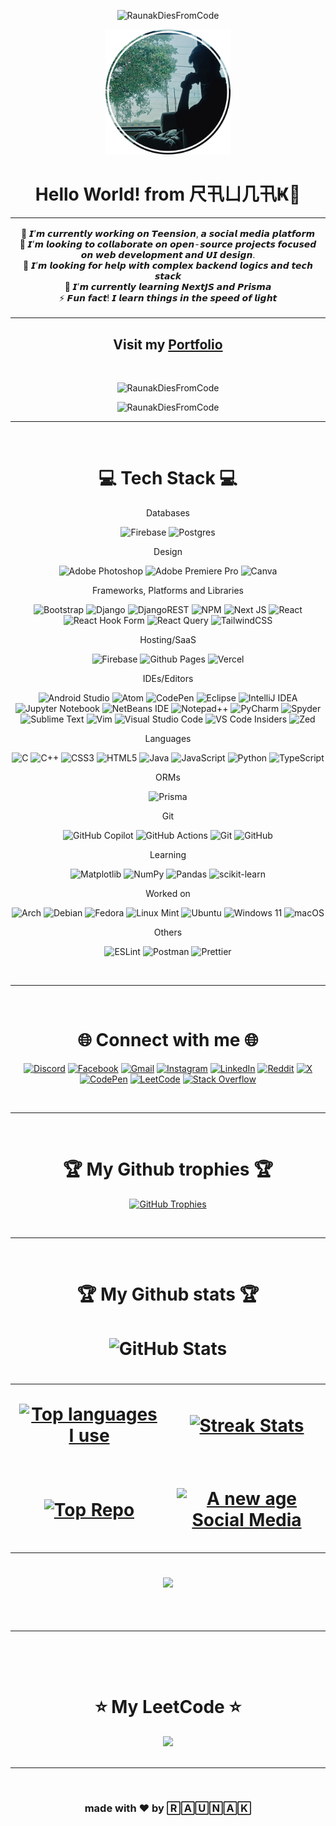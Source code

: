 <p align="center"> <img src="https://quotes-github-readme.vercel.app/api?type=horizontal&theme=nord" alt="RaunakDiesFromCode" /> </p>

<div align="center">
<img src="https://github.com/RaunakDiesFromCode/RaunakDiesFromCode/blob/3e44fbba976b35b0e8245a06b2bee81dc9edc703/image.png?raw=true" alt="pfp" width="200"></img>
  </div>
  
<h1 align="center">Hello World! from 尺卂ㄩ几卂Ҝ👋</h1>

<table align="center">
  <tr>
<td align="center">
  <p style="font:bold">
    🔭 𝙄’𝙢 𝙘𝙪𝙧𝙧𝙚𝙣𝙩𝙡𝙮 𝙬𝙤𝙧𝙠𝙞𝙣𝙜 𝙤𝙣 𝙏𝙚𝙚𝙣𝙨𝙞𝙤𝙣, 𝙖 𝙨𝙤𝙘𝙞𝙖𝙡 𝙢𝙚𝙙𝙞𝙖 𝙥𝙡𝙖𝙩𝙛𝙤𝙧𝙢<br/>👯 𝙄’𝙢 𝙡𝙤𝙤𝙠𝙞𝙣𝙜 𝙩𝙤 𝙘𝙤𝙡𝙡𝙖𝙗𝙤𝙧𝙖𝙩𝙚 𝙤𝙣 𝙤𝙥𝙚𝙣-𝙨𝙤𝙪𝙧𝙘𝙚 𝙥𝙧𝙤𝙟𝙚𝙘𝙩𝙨 𝙛𝙤𝙘𝙪𝙨𝙚𝙙 𝙤𝙣 𝙬𝙚𝙗 𝙙𝙚𝙫𝙚𝙡𝙤𝙥𝙢𝙚𝙣𝙩 𝙖𝙣𝙙 𝙐𝙄 𝙙𝙚𝙨𝙞𝙜𝙣.<br/>🤝 𝙄’𝙢 𝙡𝙤𝙤𝙠𝙞𝙣𝙜 𝙛𝙤𝙧 𝙝𝙚𝙡𝙥 𝙬𝙞𝙩𝙝 𝙘𝙤𝙢𝙥𝙡𝙚𝙭 𝙗𝙖𝙘𝙠𝙚𝙣𝙙 𝙡𝙤𝙜𝙞𝙘𝙨 𝙖𝙣𝙙 𝙩𝙚𝙘𝙝 𝙨𝙩𝙖𝙘𝙠<br/>🌱 𝙄’𝙢 𝙘𝙪𝙧𝙧𝙚𝙣𝙩𝙡𝙮 𝙡𝙚𝙖𝙧𝙣𝙞𝙣𝙜 𝙉𝙚𝙭𝙩𝙅𝙎 𝙖𝙣𝙙 𝙋𝙧𝙞𝙨𝙢𝙖<br/>⚡ 𝙁𝙪𝙣 𝙛𝙖𝙘𝙩! 𝙄 𝙡𝙚𝙖𝙧𝙣 𝙩𝙝𝙞𝙣𝙜𝙨 𝙞𝙣 𝙩𝙝𝙚 𝙨𝙥𝙚𝙚𝙙 𝙤𝙛 𝙡𝙞𝙜𝙝𝙩
    </p>
</td>
    </tr>
</table>

<h2 align="center">
  Visit my
  <a href="https://raunakdiesfromcode.github.io/portfolio/">
    Portfolio
  </a>
</h2>

<br/>
  <p align="center"> <img src="https://visitcount.itsvg.in/api?id=RaunakDiesFromCode&icon=6&color=0" alt="RaunakDiesFromCode" /> </p>
  <p align="center"> <img src="http://img.shields.io/badge/Code%20Time-1000+hrs-blue" alt="RaunakDiesFromCode" /> </p>


<hr/>
<br/>

<h1 align="center">💻 Tech Stack 💻</h1>

<div align="center">

<p>Databases</p>

![Firebase](https://img.shields.io/badge/firebase-a08021?style=for-the-badge&logo=firebase&logoColor=ffcd34)
![Postgres](https://img.shields.io/badge/postgres-%23316192.svg?style=for-the-badge&logo=postgresql&logoColor=white)

<p>Design</p>

![Adobe Photoshop](https://img.shields.io/badge/adobe%20photoshop-%2331A8FF.svg?style=for-the-badge&logo=adobe%20photoshop&logoColor=white)
![Adobe Premiere Pro](https://img.shields.io/badge/Adobe%20Premiere%20Pro-9999FF.svg?style=for-the-badge&logo=Adobe%20Premiere%20Pro&logoColor=white)
![Canva](https://img.shields.io/badge/Canva-%2300C4CC.svg?style=for-the-badge&logo=Canva&logoColor=white)

<p>Frameworks, Platforms and Libraries</p>

![Bootstrap](https://img.shields.io/badge/bootstrap-%238511FA.svg?style=for-the-badge&logo=bootstrap&logoColor=white)
![Django](https://img.shields.io/badge/django-%23092E20.svg?style=for-the-badge&logo=django&logoColor=white)
![DjangoREST](https://img.shields.io/badge/DJANGO-REST-ff1709?style=for-the-badge&logo=django&logoColor=white&color=ff1709&labelColor=gray)
![NPM](https://img.shields.io/badge/NPM-%23CB3837.svg?style=for-the-badge&logo=npm&logoColor=white)
![Next JS](https://img.shields.io/badge/Next-black?style=for-the-badge&logo=next.js&logoColor=white)
![React](https://img.shields.io/badge/react-%2320232a.svg?style=for-the-badge&logo=react&logoColor=%2361DAFB)
![React Hook Form](https://img.shields.io/badge/React%20Hook%20Form-%23EC5990.svg?style=for-the-badge&logo=reacthookform&logoColor=white)
![React Query](https://img.shields.io/badge/-React%20Query-FF4154?style=for-the-badge&logo=react%20query&logoColor=white)
![TailwindCSS](https://img.shields.io/badge/tailwindcss-%2338B2AC.svg?style=for-the-badge&logo=tailwind-css&logoColor=white)

<p>Hosting/SaaS</p>

![Firebase](https://img.shields.io/badge/firebase-%23039BE5.svg?style=for-the-badge&logo=firebase)
![Github Pages](https://img.shields.io/badge/github%20pages-121013?style=for-the-badge&logo=github&logoColor=white)
![Vercel](https://img.shields.io/badge/vercel-%23000000.svg?style=for-the-badge&logo=vercel&logoColor=white)

<p>IDEs/Editors</p>

![Android Studio](https://img.shields.io/badge/android%20studio-346ac1?style=for-the-badge&logo=android%20studio&logoColor=white)
![Atom](https://img.shields.io/badge/Atom-%2366595C.svg?style=for-the-badge&logo=atom&logoColor=white)
![CodePen](https://img.shields.io/badge/CodePen-white?style=for-the-badge&logo=codepen&logoColor=black)
![Eclipse](https://img.shields.io/badge/Eclipse-FE7A16.svg?style=for-the-badge&logo=Eclipse&logoColor=white)
![IntelliJ IDEA](https://img.shields.io/badge/IntelliJIDEA-000000.svg?style=for-the-badge&logo=intellij-idea&logoColor=white)
![Jupyter Notebook](https://img.shields.io/badge/jupyter-%23FA0F00.svg?style=for-the-badge&logo=jupyter&logoColor=white)
![NetBeans IDE](https://img.shields.io/badge/NetBeansIDE-1B6AC6.svg?style=for-the-badge&logo=apache-netbeans-ide&logoColor=white)
![Notepad++](https://img.shields.io/badge/Notepad++-90E59A.svg?style=for-the-badge&logo=notepad%2b%2b&logoColor=black)
![PyCharm](https://img.shields.io/badge/pycharm-143?style=for-the-badge&logo=pycharm&logoColor=black&color=black&labelColor=green)
![Spyder](https://img.shields.io/badge/Spyder-838485?style=for-the-badge&logo=spyder%20ide&logoColor=maroon)
![Sublime Text](https://img.shields.io/badge/sublime_text-%23575757.svg?style=for-the-badge&logo=sublime-text&logoColor=important)
![Vim](https://img.shields.io/badge/VIM-%2311AB00.svg?style=for-the-badge&logo=vim&logoColor=white)
![Visual Studio Code](https://img.shields.io/badge/Visual%20Studio%20Code-0078d7.svg?style=for-the-badge&logo=visual-studio-code&logoColor=white)
![VS Code Insiders](https://img.shields.io/badge/VS%20Code%20Insiders-35b393.svg?style=for-the-badge&logo=visual-studio-code&logoColor=white)
![Zed](https://img.shields.io/badge/zedindustries-084CCF.svg?style=for-the-badge&logo=zedindustries&logoColor=white)

<p>Languages</p>

![C](https://img.shields.io/badge/c-%2300599C.svg?style=for-the-badge&logo=c&logoColor=white)
![C++](https://img.shields.io/badge/c++-%2300599C.svg?style=for-the-badge&logo=c%2B%2B&logoColor=white)
![CSS3](https://img.shields.io/badge/css3-%231572B6.svg?style=for-the-badge&logo=css3&logoColor=white)
![HTML5](https://img.shields.io/badge/html5-%23E34F26.svg?style=for-the-badge&logo=html5&logoColor=white)
![Java](https://img.shields.io/badge/java-%23ED8B00.svg?style=for-the-badge&logo=openjdk&logoColor=white)
![JavaScript](https://img.shields.io/badge/javascript-%23323330.svg?style=for-the-badge&logo=javascript&logoColor=%23F7DF1E)
![Python](https://img.shields.io/badge/python-3670A0?style=for-the-badge&logo=python&logoColor=ffdd54)
![TypeScript](https://img.shields.io/badge/typescript-%23007ACC.svg?style=for-the-badge&logo=typescript&logoColor=white)

<p>ORMs</p>

![Prisma](https://img.shields.io/badge/Prisma-3982CE?style=for-the-badge&logo=Prisma&logoColor=white)

<p>Git</p>
  
![GitHub Copilot](https://img.shields.io/badge/github_copilot-8957E5?style=for-the-badge&logo=github-copilot&logoColor=white)
![GitHub Actions](https://img.shields.io/badge/github%20actions-%232671E5.svg?style=for-the-badge&logo=githubactions&logoColor=white)
![Git](https://img.shields.io/badge/git-%23F05033.svg?style=for-the-badge&logo=git&logoColor=white)
![GitHub](https://img.shields.io/badge/github-%23121011.svg?style=for-the-badge&logo=github&logoColor=white)

<p>Learning</p>

![Matplotlib](https://img.shields.io/badge/Matplotlib-%23ffffff.svg?style=for-the-badge&logo=Matplotlib&logoColor=black)
![NumPy](https://img.shields.io/badge/numpy-%23013243.svg?style=for-the-badge&logo=numpy&logoColor=white)
![Pandas](https://img.shields.io/badge/pandas-%23150458.svg?style=for-the-badge&logo=pandas&logoColor=white)
![scikit-learn](https://img.shields.io/badge/scikit--learn-%23F7931E.svg?style=for-the-badge&logo=scikit-learn&logoColor=white)

<p>Worked on</p>

![Arch](https://img.shields.io/badge/Arch%20Linux-1793D1?logo=arch-linux&logoColor=fff&style=for-the-badge)
![Debian](https://img.shields.io/badge/Debian-D70A53?style=for-the-badge&logo=debian&logoColor=white)
![Fedora](https://img.shields.io/badge/Fedora-294172?style=for-the-badge&logo=fedora&logoColor=white)
![Linux Mint](https://img.shields.io/badge/Linux%20Mint-87CF3E?style=for-the-badge&logo=Linux%20Mint&logoColor=white)
![Ubuntu](https://img.shields.io/badge/Ubuntu-E95420?style=for-the-badge&logo=ubuntu&logoColor=white)
![Windows 11](https://img.shields.io/badge/Windows%2011-%230079d5.svg?style=for-the-badge&logo=Windows%2011&logoColor=white)
![macOS](https://img.shields.io/badge/mac%20os-000000?style=for-the-badge&logo=macos&logoColor=F0F0F0)

<p>Others</p>

![ESLint](https://img.shields.io/badge/ESLint-4B3263?style=for-the-badge&logo=eslint&logoColor=white)
![Postman](https://img.shields.io/badge/Postman-FF6C37?style=for-the-badge&logo=postman&logoColor=white)
![Prettier](https://img.shields.io/badge/prettier-%23F7B93E.svg?style=for-the-badge&logo=prettier&logoColor=black)

</div>

<br/>
<hr/>
<br/>

<h1 align="center">🌐 Connect with me 🌐</h1>

<div align="center">

[![Discord](https://img.shields.io/badge/Discord-%235865F2.svg?style=for-the-badge&logo=discord&logoColor=white)](https://discord.com/channels/@me)
[![Facebook](https://img.shields.io/badge/Facebook-%231877F2.svg?style=for-the-badge&logo=Facebook&logoColor=white)](https://www.facebook.com/profile.php?id=61558219854971)
[![Gmail](https://img.shields.io/badge/Gmail-D14836?style=for-the-badge&logo=gmail&logoColor=white)](raunakmanna43@gmail.com)
[![Instagram](https://img.shields.io/badge/Instagram-%23E4405F.svg?style=for-the-badge&logo=Instagram&logoColor=white)](https://instagram.com/raunakisannoying)
[![LinkedIn](https://img.shields.io/badge/linkedin-%230077B5.svg?style=for-the-badge&logo=linkedin&logoColor=white)](https://www.linkedin.com/in/raunak-manna-922a922b8/) 
[![Reddit](https://img.shields.io/badge/Reddit-FF4500?style=for-the-badge&logo=reddit&logoColor=white)](https://reddit.com/user/u/CaaptainTiger) 
[![X](https://img.shields.io/badge/X-%23000000.svg?style=for-the-badge&logo=X&logoColor=white)](https://x.com/RaunakM298742) 
[![CodePen](https://img.shields.io/badge/Codepen-000000?style=for-the-badge&logo=codepen&logoColor=white)](https://codepen.io/captainTigerYT)
[![LeetCode](https://img.shields.io/badge/LeetCode-000000?style=for-the-badge&logo=LeetCode&logoColor=#d16c06)](https://leetcode.com/u/captainTigerYT/)
[![Stack Overflow](https://img.shields.io/badge/-Stackoverflow-FE7A16?style=for-the-badge&logo=stack-overflow&logoColor=white)](https://stackoverflow.com/users/14680368/captain-tiger)

</div>



<br/>
<hr/>
<br/>

<h1 align="center">🏆 My Github trophies 🏆</h1>
<p align="center">
  <a href="https://github.com/RaunakDiesFromCode">
    <picture>
      <source media="(prefers-color-scheme: dark)" srcset="https://github-profile-trophy.vercel.app/?username=RaunakDiesFromCode&no-bg=true&row=1&column=8&margin-w=20&margin-h=20&theme=nord">
      <source media="(prefers-color-scheme: light)" srcset="https://github-profile-trophy.vercel.app/?username=RaunakDiesFromCode&no-bg=true&row=2&column=6&margin-w=20&margin-h=20">
      <img alt="GitHub Trophies" src="https://github-profile-trophy.vercel.app/?username=RaunakDiesFromCode&no-bg=true&no-frame=true&row=2&column=6&margin-w=20&margin-h=20">
    </picture>
  </a>
</p>

<br/>
<hr/>
<br/>

<h1 align="center">🏆 My Github stats 🏆
</h1>

<h1 align="center">
  <img align="center" src="https://github-readme-stats.vercel.app/api?username=RaunakDiesFromCode&theme=nord&show_icons=true&hide_border=true&count_private=true" alt="GitHub Stats" />
<h1/>


<table width="100%">
  <tr>
    <td width="50%">
      <p align="center">
        <a href="https://github.com/RaunakDiesFromCode">
          <img  src="https://github-readme-stats.vercel.app/api/top-langs/?username=RaunakDiesFromCode&theme=nord&show_icons=true&hide_border=true&layout=compact" alt="Top languages I use" />
        </a>
      </p>
    </td>
    <td width="50%">
      <p align="center">
        <a href="https://github.com/RaunakDiesFromCode">
          <img align="center" src="https://github-readme-streak-stats.herokuapp.com/?user=RaunakDiesFromCode&theme=nord&hide_border=true" alt="Streak Stats" />
        </a>
      </p>
    </td>
  </tr>
  <tr>
    <td width="50%">
      <p align="center">
        <a href="https://github.com/RaunakDiesFromCode">
          <img align="center" src="https://github-contributor-stats.vercel.app/api?username=RaunakDiesFromCode&limit=3&show_owner=true&combine_all_yearly_contributions=false&theme=nord&show_icons=true&hide_border=true&layout=compact" alt="Top Repo" />
        </a>
      </p>
    </td>
    <td width="50%">
      <p align="center">
        <a href="https://github.com/RaunakDiesFromCode/teension2">
          <img align="center" width="470" src="https://github-readme-stats.vercel.app/api/pin/?username=RaunakDiesFromCode&repo=teension2&theme=nord&show_icons=true&hide_border=true&layout=compact" alt="A new age Social Media" />
        </a>
      </p>
    </td>
  </tr>
</table>

<div align="center">
    <img src="https://github-readme-activity-graph.vercel.app/graph?username=RaunakDiesFromCode&theme=nord&hide_border=true&area=true&border-radius=15">
</div>

<br/>
<hr/>
<br/>

<h1 align="center">⭐ My LeetCode ⭐</h1>
<div align="center">
    <img src="https://leetcard.jacoblin.cool/captainTigerYT?theme=nord&font=Noto%20Sans%20Duployan&ext=heatmap" border-radius="15">
</div>

<br/>
<hr/>
<br/>

<div align="center">
<h3> made with ❤️ by 🅁🄰🅄🄽🄰🄺 </h3>
</div>
